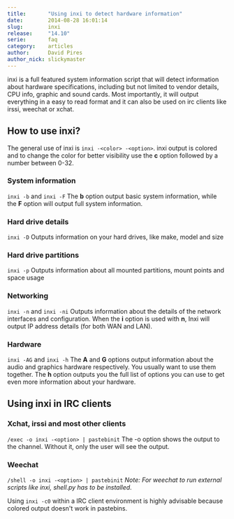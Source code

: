 ```yaml
---
title:       "Using inxi to detect hardware information"
date:        2014-08-28 16:01:14
slug:        inxi
release:     "14.10"
serie:       faq
category:    articles
author:      David Pires
author_nick: slickymaster
---
```


inxi is a full featured system information script that will detect information about hardware specifications, including but not limited to vendor details, CPU info, graphic and sound cards. Most importantly, it will output everything in a easy to read format and it can also be used on irc clients like irssi, weechat or xchat.

How to use inxi?
----------------

The general use of inxi is `inxi -<color> -<option>`. inxi output is colored and to change the color for better visibility use the **c** option followed by a number between 0-32.

### System information
`inxi -b` and `inxi -F`
The **b** option output basic system information, while the **F** option will output full system information.

### Hard drive details
`inxi -D`
Outputs information on your hard drives, like make, model and size

### Hard drive partitions
`inxi -p`
Outputs information about all mounted partitions, mount points and space usage

### Networking
`inxi -n` and `inxi -ni`
Outputs information about the details of the network interfaces and configuration. When the **i** option is used with **n**, Inxi will output IP address details (for both WAN and LAN).

### Hardware
`inxi -AG` and `inxi -h`
The **A** and **G** options output information about the audio and graphics hardware respectively. You usually want to use them together. The **h** option outputs you the full list of options you can use to get even more information about your hardware.

Using inxi in IRC clients
-------------------------

### Xchat, irssi and most other clients
`/exec -o inxi -<option> | pastebinit`
The -o option shows the output to the channel. Without it, only the user will see the output.

### Weechat
`/shell -o inxi -<option> | pastebinit`
*Note: For weechat to run external scripts like inxi, shell.py has to be installed.*

Using `inxi -c0` within a IRC client environment is highly advisable because colored output doesn't work in pastebins.
